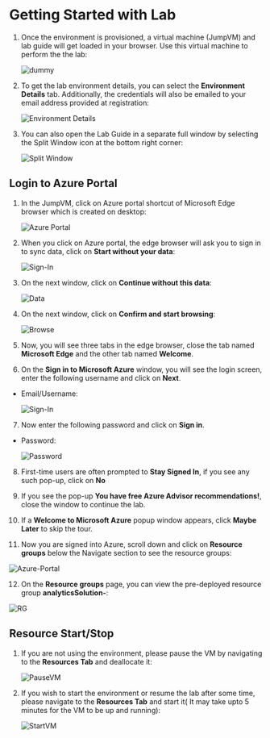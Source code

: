 # Getting Started with Lab

1. Once the environment is provisioned, a virtual machine (JumpVM) and lab guide will get loaded in your browser. Use this virtual machine to perform the the lab:

   ![dummy](https://github.com/SD-14/Ignite-Demo/blob/main/media/finalstartpage.png?raw=true)

2. To get the lab environment details, you can select the **Environment Details** tab. Additionally, the credentials will also be emailed to your email address provided at registration:

   ![Environment Details](https://github.com/SD-14/Ignite-Demo/blob/main/media/environmentdetails.png?raw=true)

3. You can also open the Lab Guide in a separate full window by selecting the Split Window icon at the bottom right corner:

   ![Split Window](https://github.com/SD-14/Ignite-Demo/blob/main/media/splitwindow.png?raw=true)

## Login to Azure Portal

1. In the JumpVM, click on Azure portal shortcut of Microsoft Edge browser which is created on desktop:

   ![Azure Portal](https://github.com/SD-14/Ignite-Demo/blob/main/media/selectazureportal.png?raw=true)

2. When you click on Azure portal, the edge browser will ask you to sign in to sync data, click on **Start without your data**:

   ![Sign-In](https://github.com/SD-14/Ignite-Demo/blob/main/media/02.png?raw=true)

3. On the next window, click on **Continue without this data**:

   ![Data](https://github.com/SD-14/Ignite-Demo/blob/main/media/03.png?raw=true)

4. On the next window, click on **Confirm and start browsing**:

   ![Browse](https://github.com/SD-14/Ignite-Demo/blob/main/media/04.png?raw=true)

5. Now, you will see three tabs in the edge browser, close the tab named **Microsoft Edge** and the other tab named **Welcome**.

6. On the **Sign in to Microsoft Azure** window, you will see the login screen, enter the following username and click on **Next**.

* Email/Username: <inject key="AzureAdUserEmail"></inject>

    ![Sign-In](https://github.com/SD-14/Ignite-Demo/blob/main/media/05.png?raw=true)

7. Now enter the following password and click on **Sign in**.

* Password: <inject key="AzureAdUserPassword"></inject>

   ![Password](https://github.com/SD-14/Ignite-Demo/blob/main/media/06.png?raw=true)

8. First-time users are often prompted to **Stay Signed In**, if you see any such pop-up, click on **No**

9. If you see the pop-up **You have free Azure Advisor recommendations!**, close the window to continue the lab.

10. If a **Welcome to Microsoft Azure** popup window appears, click **Maybe Later** to skip the tour.

11. Now you are signed into Azure, scroll down and click on **Resource groups** below the Navigate section to see the resource groups:

   ![Azure-Portal](https://github.com/SD-14/Ignite-Demo/blob/main/media/07.png?raw=true)

12. On the **Resource groups** page, you can view the pre-deployed resource group **analyticsSolution-<inject key ="DeploymentID"></inject>**:

   ![RG](https://github.com/SD-14/Ignite-Demo/blob/main/media/initiatedeallocation.png?raw=true)

## Resource Start/Stop

1. If you are not using the environment, please pause the VM by navigating to the **Resources Tab** and deallocate it:

   ![PauseVM](https://github.com/SD-14/Ignite-Demo/blob/main/media/initiatedeallocation.png?raw=true)

2. If you wish to start the environment or resume the lab after some time, please navigate to the **Resources Tab** and start it( It may take upto 5 minutes for the VM to be up and running):

   ![StartVM](https://github.com/SD-14/Ignite-Demo/blob/main/media/startdeallocatedvm.png?raw=true)
